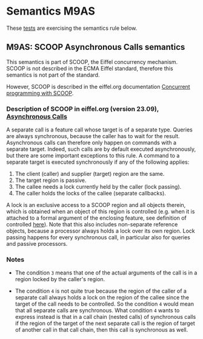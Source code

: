 # Semantics M9AS

These [tests](.) are exercising the semantics rule below.

## M9AS: SCOOP Asynchronous Calls semantics

This semantics is part of SCOOP, the Eiffel concurrency mechanism. SCOOP is not described in the ECMA Eiffel standard, therefore this semantics is not part of the standard.

However, SCOOP is described in the eiffel.org documentation [Concurrent programming with SCOOP](https://www.eiffel.org/doc/solutions/Concurrent_programming_with_SCOOP).

### Description of SCOOP in eiffel.org (version 23.09), [Asynchronous Calls](https://www.eiffel.org/doc/solutions/Asynchronous_Calls)

A separate call is a feature call whose target is of a separate type. Queries are always synchronous, because the caller has to wait for the result. Asynchronous calls can therefore only happen on commands with a separate target. Indeed, such calls are by default executed asynchronously, but there are some important exceptions to this rule. A command to a separate target is executed synchronously if any of the following applies:

1. The client (caller) and supplier (target) region are the same.
2. The target region is passive.
3. The callee needs a lock currently held by the caller (lock passing).
4. The caller holds the locks of the callee (separate callbacks).

A lock is an exclusive access to a SCOOP region and all objects therein, which is obtained when an object of this region is controlled (e.g. when it is attached to a formal argument of the enclosing feature, see definition of controlled [here](../m9sc/Readme.md)). Note that this also includes non-separate reference objects, because a processor always holds a lock over its own region. Lock passing happens for every synchronous call, in particular also for queries and passive processors.

### Notes

* The condition `3` means that one of the actual arguments of the call is in a region locked by the caller's region.

* The condition `4` is not quite true because the region of the caller of a separate call always holds a lock on the region of the callee since the target of the call needs to be controlled. So the condition `4` would mean that all separate calls are synchronous. What condition `4` wants to express instead is that in a call chain (nested calls) of synchronous calls if the region of the target of the next separate call is the region of target of another call in that call chain, then this call is synchronous as well.